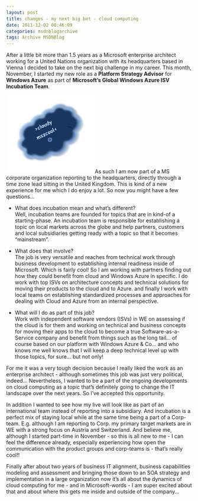 ```yaml
---
layout: post
title: changes - my next big bet - cloud computing
date: 2011-12-02 00:46:09
categories: msdnblogarchive
tags: Archive MSDNBlog
---
```


After a little bit more than 1.5 years as a Microsoft enterprise architect working for a United Nations organization with its headquarters based in Vienna I decided to take on the next big challenge in my career. This month, November, I started my new role as a **Platform Strategy Advisor** for **Windows Azure** as part of **Microsoft’s Global Windows Azure ISV Incubation Team**.

 [![image](https://github.com/mszcool/oldmsdnblogarchive/blob/master/media/MSDNBlogsFS/prod.evol.blogs.msdn.com/CommunityServer.Blogs.Components.WeblogFiles/00/00/00/32/26/metablogapi/4341.image_thumb_710F371F.png?raw=true "image")](https://github.com/mszcool/oldmsdnblogarchive/blob/master/media/MSDNBlogsFS/prod.evol.blogs.msdn.com/CommunityServer.Blogs.Components.WeblogFiles/00/00/00/32/26/metablogapi/4331.image_492C37C0.png?raw=true)As such I am now part of a MS corporate organization reporting to the headquarters, directly through a time zone lead sitting in the United Kingdom. This is kind of a new experience for me which I do enjoy a lot. So now you might have a few questions...

 * What does incubation mean and what’s different?   
Well, incubation teams are founded for topics that are in kind-of a starting-phase. An incubation team is responsible for establishing a topic on local markets across the globe and help partners, customers and local subsidiaries getting ready with a topic so that it becomes “mainstream”.   

* What does that involve?   
The job is very versatile and reaches from technical work through business development to establishing internal readiness inside of Microsoft. Which is fairly cool! So I am working with partners finding out how they could benefit from cloud and Windows Azure in specific. I do work with top ISVs on architecture concepts and technical solutions for moving their products to the cloud and to Azure. and finally I work with local teams on establishing standardized processes and approaches for dealing with Cloud and Azure from an internal perspective.   

* What will I do as part of this job?   
Work with independent software vendors (ISVs) in WE on assessing if the cloud is for them and working on technical and business concepts for moving their apps to the cloud to become a true Software-as-a-Service company and benefit from things such as the long tail… of course based on our platform with Windows Azure & Co... and who knows me well knows that I will keep a deep technical level up with those topics, for sure... but not only!

 For me it was a very tough decision because I really liked the work as an enterprise architect - although sometimes this job was just very political, indeed... Nevertheless, I wanted to be a part of the ongoing developments on cloud computing as a topic that’s definitely going to change the IT landscape over the next years. So I’ve accepted this opportunity.

 In addition I wanted to see how my live will look like as part of an international team instead of reporting into a subsidiary. And incubation is a perfect mix of staying local while at the same time being a part of a Corp-team. E.g. although I am reporting to Corp. my primary target markets are in WE with a strong focus on Austria and Switzerland. And believe me, although I started part-time in November - so this is all new to me - I can feel the difference already, especially experiencing how open the communication with the product groups and corp-teams is - that’s really cool!!

 Finally after about two years of business IT alignment, business capabilities modeling and assessment and bringing those down to an SOA strategy and implementation in a large organization now it’s all about the dynamics of cloud computing for me - and in Microsoft-words - I am super excited about that and about where this gets me inside and outside of the company…


